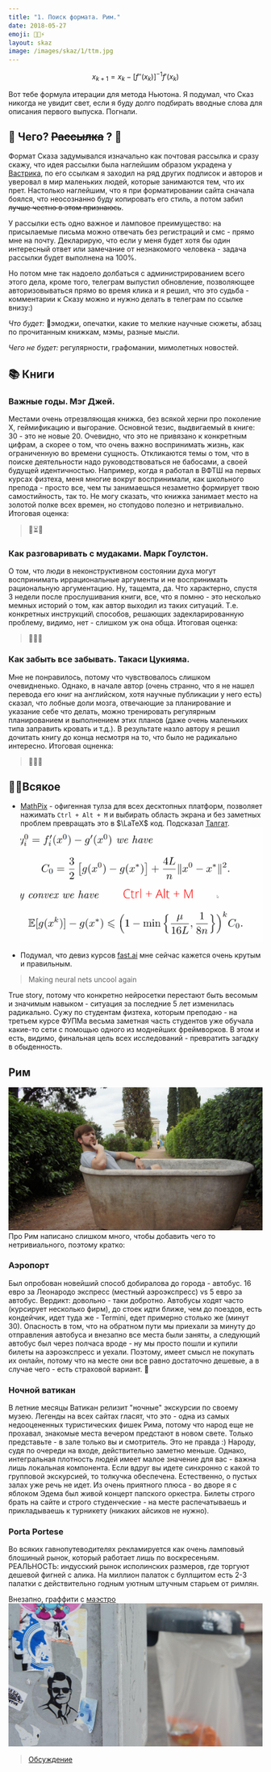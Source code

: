 ```yaml
---
title: "1. Поиск формата. Рим."
date: 2018-05-27
emoji: 💎🧠⚡
layout: skaz
image: /images/skaz/1/ttm.jpg
---
```


$$
x_{k+1} = x_k - \left[f''(x_k)\right]^{-1} f'(x_k)
$$

Вот тебе формула итерации для метода Ньютона. Я подумал, что Сказ никогда не увидит свет, если я буду долго подбирать вводные слова для описания первого выпуска. Погнали.

## 👴 Чего? ~~Рассылка~~ ?  🧓

Формат Сказа задумывался изначально как почтовая рассылка и сразу скажу, что идея рассылки была наглейшим образом украдена у [Вастрика](https://vas3k.ru/inside/), по его ссылкам я заходил на ряд других подписок и авторов и уверовал в мир маленьких людей, которые занимаются тем, что их прет. Настолько наглейшим, что я при форматировании сайта сначала боялся, что неосознанно буду копировать его стиль, а потом забил ~~лучше честно в этом признаюсь~~.

У рассылки есть одно важное и ламповое преимущество: на присылаемые письма можно отвечать без регистраций и смс - прямо мне на почту. Декларирую, что если у меня будет хотя бы один интересный ответ или замечание от незнакомого человека - задача рассылки будет выполнена на 100%. 

Но потом мне так надоело долбаться с администрированием всего этого дела, кроме того, телеграм выпустил обновление, позволяющее авторизовываться прямо во время клика и я решил, что это судьба - комментарии к Сказу можно и нужно делать в телеграм по ссылке внизу:)

*Что будет:* 💅эмоджи, опечатки, какие то мелкие научные сюжеты, абзац по прочитанным книжкам, мэмы, разные мысли.

*Чего не будет:* регулярности, графомании, мимолетных новостей.

## 📚 Книги
### Важные годы. Мэг Джей.

Местами очень отрезвляющая книжка, без всякой херни про поколение X, геймификацию и выгорание. Основной тезис, выдвигаемый в книге: 30 - это не новые 20. Очевидно, что это не привязано к конкретным цифрам, а скорее о том, что очень важно воспринимать жизнь, как ограниченную во времени сущность. Откликаются темы о том, что в поиске деятельности надо руководствоваться не бабосами, а своей будущей идентичностью. Например, когда я работал в ВФТШ на первых курсах физтеха, меня многие вокруг воспринимали, как школьного препода - просто все, чем ты занимаешься незаметно формирует твою самостийность, так то.
Не могу сказать, что книжка занимает место на золотой полке всех времен, но стопудово полезно и нетривиально.
Итоговая оценка: 
> 🤔⏳🚿

### Как разговаривать с мудаками. Марк Гоулстон.

О том, что люди в неконструктивном состоянии духа могут воспринимать иррациональные аргументы и не воспринимать рациональную аргументацию. Ну, тащемта, да. Что характерно, спустя 3 недели после прослушивания книги, все, что я помню - это несколько мемных историй о том, как автор выходил из таких ситуаций. Т.е. конкретных инструкций\ способов, решающих задекларированную проблему, видимо, нет - слишком уж она обща.
Итоговая оценка:
> 🎠🎉🎃

### Как забыть все забывать. Такаси Цукияма.
Мне не понравилось, потому что чувствовалось слишком очевидненько. Однако, в начале автор (очень странно, что я не нашел перевода его книг на английском, хотя научные публикации у него есть) сказал, что лобные доли мозга, отвечающие за планирование и указание себе что делать, можно тренировать регулярным планированием и выполнением этих планов (даже очень маленьких типа заправить кровать и т.д.). В результате назло автору я решил дочитать книгу до конца несмотря на то, что было не радикально интересно.
Итоговая оцненка: 
> 🧠😒📅

## 🐱‍👤Всякое

* [MathPix](https://mathpix.com/) - офигенная тулза для всех десктопных платформ, позволяет нажимать `Ctrl + Alt + M` и выбирать область экрана и без заметных проблем превращать это в $\LaTeX$ код. Подсказал [Талгат](https://vk.com/daulbaev).
![](/images/skaz/1/mathpix.gif)

* Подумал, что девиз курсов [fast.ai](https://www.fast.ai/) мне сейчас кажется очень крутым и правильным.

> Making neural nets uncool again

True story, потому что конкретно нейросетки перестают быть весомым и значимым навыком - ситуация за последние 5 лет изменилась радикально. Сужу по студентам физтеха, которым преподаю - на третьем курсе ФУПМа весьма заметная часть студентов уже обучала какие-то сети с помощью одного из моднейших фреймворков. В этом и есть, видимо, финальная цель всех исследований - превратить загадку в обыденность.

## Рим
![](/images/skaz/1/roma.jpg)
Про Рим написано слишком много, чтобы добавить чего то нетривиального, поэтому кратко:

### Аэропорт

Был опробован новейший способ добиралова до города - автобус. 16 евро за Леонародо экспресс (местный аэроэкспресс) vs 5 евро за автобус. Вердикт: довольно - таки добротно. Автобусы ходят часто (курсирует несколько фирм), до стоек идти ближе, чем до поездов, есть кондейчик, идет туда же - Termini, едет примерно столько же (минут 30). Опасность в том, что на обратном пути мы приехали за минуту до отправления автобуса и внезапно все места были заняты, а следующий автобус был через полчаса вроде - ну мы просто пошли и купили билеты на аэроэкспресс и уехали. Поэтому, имеет смысл не покупать их онлайн, потому что на месте они все равно достаточно дешевые, а в случае чего - есть страховой вариант. 🎠

### Ночной ватикан

В летние месяцы Ватикан релизит "ночные" экскурсии по своему музею. Легенды на всех сайтах гласят, что это - одна из самых недооцененных туристических фишек Рима, потому что народ еще не прохавал, знакомые места вечером предстают в новом свете. Только представьте - в зале только вы и смотритель. Это не правда :) Народу, судя по очереди на входе, действительно заметно меньше. Однако, интегральная плотность людей имеет малое значение для вас - важна лишь локальная компонента. Если вдруг вы идете синхронно с какой то групповой экскурсией, то толкучка обеспечена. Естественно, о пустых залах уже речь не идет. Из очень приятного плюса - во дворе я с яблоком Эдема был живой концерт папского оркестра. Билеты строго брать на сайте и строго студенческие - на месте распечатываешь и прикладываешь к турникету (никаких айсиков не нужно).

### Porta Portese

Во всяких гавнопутеводителях рекламируется как очень ламповый блошиный рынок, который работает лишь по воскресеньям. РЕАЛЬНОСТЬ: индусский рынок исполинских размеров, где торгуют дешевой фигней с алика. На миллион палаток с буллщитом есть 2-3 палатки с действительно годным уютным штучным старьем от римлян.

Внезапно, граффити с [маэстро](https://www.youtube.com/watch?v=OvBmwjh-oqw)
![](/images/skaz/1/ponas.jpg)

> [Обсуждение](https://comments.app/view/48bBJJ7h)